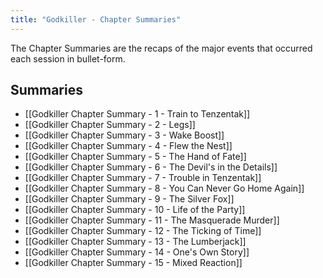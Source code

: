 ```yaml
---
title: "Godkiller - Chapter Summaries"
---
```

The Chapter Summaries are the recaps of the major events that occurred each session in bullet-form.
## Summaries
- [[Godkiller Chapter Summary - 1 - Train to Tenzentak]]
- [[Godkiller Chapter Summary - 2 - Legs]]
- [[Godkiller Chapter Summary - 3 - Wake Boost]]
- [[Godkiller Chapter Summary - 4 - Flew the Nest]]
- [[Godkiller Chapter Summary - 5 - The Hand of Fate]]
- [[Godkiller Chapter Summary - 6 - The Devil's in the Details]]
- [[Godkiller Chapter Summary - 7 - Trouble in Tenzentak]]
- [[Godkiller Chapter Summary - 8 - You Can Never Go Home Again]]
- [[Godkiller Chapter Summary - 9 - The Silver Fox]]
- [[Godkiller Chapter Summary - 10 - Life of the Party]]
- [[Godkiller Chapter Summary - 11 - The Masquerade Murder]]
- [[Godkiller Chapter Summary - 12 - The Ticking of Time]]
- [[Godkiller Chapter Summary - 13 - The Lumberjack]]
- [[Godkiller Chapter Summary - 14 - One's Own Story]]
- [[Godkiller Chapter Summary - 15 - Mixed Reaction]]